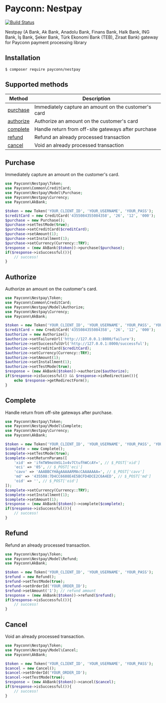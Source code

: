 # Payconn: Nestpay

[![Build Status](https://travis-ci.com/payconn/nestpay.svg?branch=master)](https://travis-ci.com/payconn/nestpay)

Nestpay (A Bank, Ak Bank, Anadolu Bank, Finans Bank, Halk Bank, ING Bank, İş Bank, Şeker Bank, Türk Ekonomi Bank (TEB), Ziraat Bank) gateway for Payconn payment processing library

## Installation

    $ composer require payconn/nestpay


## Supported methods

Method | Description
--- | --- 
[purchase](#purchase)| Immediately capture an amount on the customer's card
[authorize](#authorize)| Authorize an amount on the customer's card
[complete](#complete)| Handle return from off-site gateways after purchase
[refund](#refund)| Refund an already processed transaction
[cancel](#cancel)| Void an already processed transaction

## Purchase

Immediately capture an amount on the customer's card.

```php
use Payconn\Nestpay\Token;
use Payconn\Common\CreditCard;
use Payconn\Nestpay\Model\Purchase;
use Payconn\Nestpay\Currency;
use Payconn\AkBank;

$token = new Token('YOUR_CLIENT_ID', 'YOUR_USERNAME', 'YOUR_PASS');
$creditCard = new CreditCard('4355084355084358', '26', '12', '000');
$purchase = new Purchase();
$purchase->setTestMode(true);
$purchase->setCreditCard($creditCard);
$purchase->setAmount(1);
$purchase->setInstallment(1);
$purchase->setCurrency(Currency::TRY);
$response = (new AkBank($token))->purchase($purchase);
if($response->isSuccessful()){
    // success!
}
```

## Authorize

Authorize an amount on the customer's card.

```php
use Payconn\Nestpay\Token;
use Payconn\Common\CreditCard;
use Payconn\Nestpay\Model\Authorize;
use Payconn\Nestpay\Currency;
use Payconn\AkBank;

$token = new Token('YOUR_CLIENT_ID', 'YOUR_USERNAME', 'YOUR_PASS', 'YOUR_STORE_KEY');
$creditCard = new CreditCard('4355084355084358', '26', '12', '000');
$authorize = new Authorize();
$authorize->setFailureUrl('http://127.0.0.1:8000/failure');
$authorize->setSuccessfulUrl('http://127.0.0.1:8000/successful');
$authorize->setCreditCard($creditCard);
$authorize->setCurrency(Currency::TRY);
$authorize->setAmount(1);
$authorize->setInstallment(1);
$authorize->setTestMode(true);
$response = (new AkBank($token))->authorize($authorize);
if($response->isSuccessful() && $response->isRedirection()){
    echo $response->getRedirectForm();
}
```

## Complete

Handle return from off-site gateways after purchase.

```php
use Payconn\Nestpay\Token;
use Payconn\Nestpay\Model\Complete;
use Payconn\Nestpay\Currency;
use Payconn\AkBank;

$token = new Token('YOUR_CLIENT_ID', 'YOUR_USERNAME', 'YOUR_PASS', 'YOUR_STORE_KEY');
$complete = new Complete();
$complete->setTestMode(true);
$complete->setReturnParams([
    'xid' => 'ifmTW9moVmSL1v4v7CtufhWCcAY=', // $_POST['xid']
    'eci' => '05', // $_POST['eci']
    'cavv' => 'AAABBCYHAgAAAAARMAcCAAAAAAA=', // $_POST['cavv']
    'md' => '435508:7D4CC6608E4E5BCFD4DCE2C6A4ED', // $_POST['md']
    'oid' => '', // $_POST['oid']
]);
$complete->setCurrency(Currency::TRY);
$complete->setInstallment(1);
$complete->setAmount(1);
$response = (new AkBank($token))->complete($complete);
if($response->isSuccessful()){
    // success!
}
```

## Refund

Refund an already processed transaction.

```php
use Payconn\Nestpay\Token;
use Payconn\Nestpay\Model\Refund;
use Payconn\AkBank;

$token = new Token('YOUR_CLIENT_ID', 'YOUR_USERNAME', 'YOUR_PASS');
$refund = new Refund();
$refund->setTestMode(true);
$refund->setOrderId('YOUR_ORDER_ID');
$refund->setAmount('1'); // refund amount
$response = (new AkBank($token))->refund($refund);
if($response->isSuccessful()){
    // success!
}
```

## Cancel

Void an already processed transaction.

```php
use Payconn\Nestpay\Token;
use Payconn\Nestpay\Model\Cancel;
use Payconn\AkBank;

$token = new Token('YOUR_CLIENT_ID', 'YOUR_USERNAME', 'YOUR_PASS');
$cancel = new Cancel();
$cancel->setOrderId('YOUR_ORDER_ID');
$cancel->setTestMode(true);
$response = (new AkBank($token))->cancel($cancel);
if($response->isSuccessful()){
    // success!
}
```
